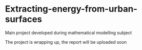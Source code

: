 # Extracting-energy-from-urban-surfaces
Main project developed during mathematical modelling subject

The project is wrapping up, the report will be uploaded soon
